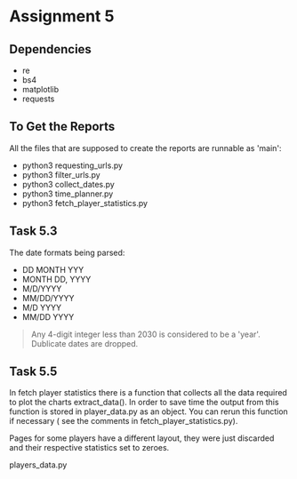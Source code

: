 # Assignment 5

## Dependencies

- re
- bs4
- matplotlib
- requests

## To Get the Reports

All the files that are supposed to create the reports are runnable as 'main':

- python3 requesting_urls.py
- python3 filter_urls.py
- python3 collect_dates.py
- python3 time_planner.py
- python3 fetch_player_statistics.py

## Task 5.3

The date formats being parsed:

- DD MONTH YYY
- MONTH DD, YYYY
- M/D/YYYY
- MM/DD/YYYY
- M/D YYYY
- MM/DD YYYY

> Any 4-digit integer less than 2030 is considered to be a 'year'. Dublicate dates are
>dropped.

## Task 5.5

In fetch player statistics there is a function that collects all the data required
to plot the charts extract_data(). In order to save time the output from this function
is stored in player_data.py as an object. You can rerun this function if necessary (
see the comments in fetch_player_statistics.py).

Pages for some players have a different layout, they were just discarded and their
respective statistics set to zeroes.

players_data.py